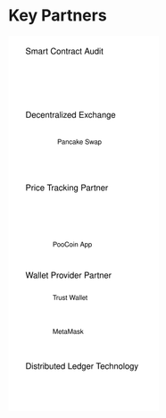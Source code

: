 # Key Partners

<img src=".gitbook/assets/file.drawing.svg" alt="Smart Contract Audit" class="gitbook-drawing">
